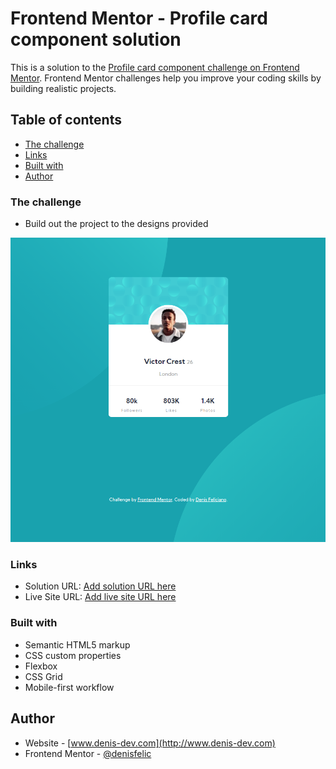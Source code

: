 # Frontend Mentor - Profile card component solution

This is a solution to the [Profile card component challenge on Frontend Mentor](https://www.frontendmentor.io/challenges/profile-card-component-cfArpWshJ). Frontend Mentor challenges help you improve your coding skills by building realistic projects. 

## Table of contents

* [The challenge](#the-challenge)
* [Links](#links)
* [Built with](#built-with)
* [Author](#author)
 

### The challenge

* Build out the project to the designs provided

 
![](./result.png)
 

### Links

* Solution URL: [Add solution URL here](https://www.frontendmentor.io/solutions/card-component-solution-Oc_lqcl39)
* Live Site URL: [Add live site URL here](https://denisfelic.github.io/profile-card-component/)

### Built with

* Semantic HTML5 markup
* CSS custom properties
* Flexbox
* CSS Grid
* Mobile-first workflow
 
 

## Author

* Website - [www.denis-dev.com](http://www.denis-dev.com)
* Frontend Mentor - [@denisfelic](https://www.frontendmentor.io/profile/denisfelic)
 
 
 
